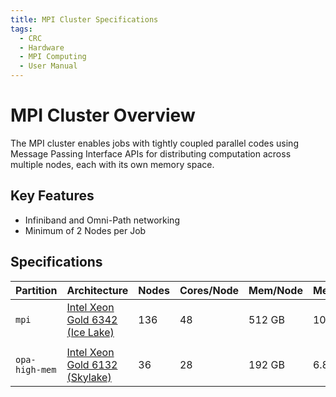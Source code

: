 ```yaml
---
title: MPI Cluster Specifications
tags:
  - CRC
  - Hardware
  - MPI Computing
  - User Manual
---
```


# MPI Cluster Overview

The MPI cluster enables jobs with tightly coupled parallel codes using Message Passing Interface APIs for distributing 
computation across multiple nodes, each with its own memory space.

## Key Features

- Infiniband and Omni-Path networking 
- Minimum of 2 Nodes per Job

## Specifications

| Partition      | Architecture                                                                                                                                                         | Nodes | Cores/Node | Mem/Node | Mem/Core | Scratch     | Network       | Nodes          |
|----------------|----------------------------------------------------------------------------------------------------------------------------------------------------------------------|-------|------------|----------|----------|-------------|---------------|----------------|
| `mpi`          | [Intel Xeon Gold 6342 (Ice Lake)](https://www.intel.com/content/www/us/en/products/sku/215276/intel-xeon-gold-6342-processor-36m-cache-2-80-ghz/specifications.html) | 136   | 48         | 512 GB   | 10.6 GB  | 1.6 TB NVMe | HDR200; 10GbE | mpi-n\[0-135]  |
|                |                                                                                                                                                                      |       |            |          |          |             |               |                |
| `opa-high-mem` | [Intel Xeon Gold 6132 (Skylake)](https://ark.intel.com/content/www/us/en/ark/products/123541/intel-xeon-gold-6132-processor-19-25m-cache-2-60-ghz.html)              | 36    | 28         | 192 GB   | 6.8 GB   | 500 TB SSD  | OPA; 10GbE    | opa-n\[96-131] |
